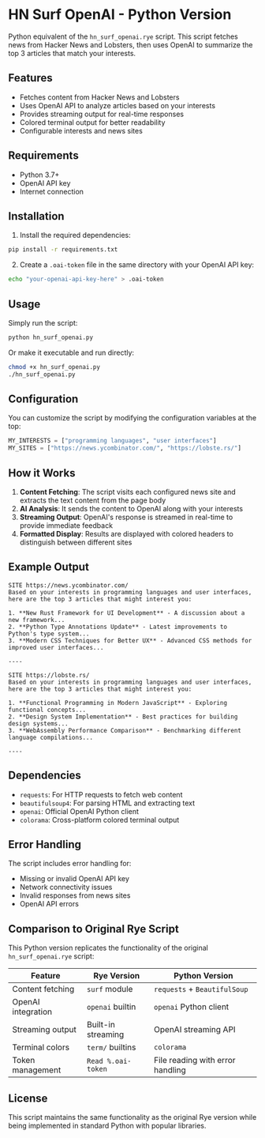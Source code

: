 # HN Surf OpenAI - Python Version

Python equivalent of the `hn_surf_openai.rye` script. This script fetches news from Hacker News and Lobsters, then uses OpenAI to summarize the top 3 articles that match your interests.

## Features

- Fetches content from Hacker News and Lobsters
- Uses OpenAI API to analyze articles based on your interests
- Provides streaming output for real-time responses
- Colored terminal output for better readability
- Configurable interests and news sites

## Requirements

- Python 3.7+
- OpenAI API key
- Internet connection

## Installation

1. Install the required dependencies:
```bash
pip install -r requirements.txt
```

2. Create a `.oai-token` file in the same directory with your OpenAI API key:
```bash
echo "your-openai-api-key-here" > .oai-token
```

## Usage

Simply run the script:
```bash
python hn_surf_openai.py
```

Or make it executable and run directly:
```bash
chmod +x hn_surf_openai.py
./hn_surf_openai.py
```

## Configuration

You can customize the script by modifying the configuration variables at the top:

```python
MY_INTERESTS = ["programming languages", "user interfaces"]
MY_SITES = ["https://news.ycombinator.com/", "https://lobste.rs/"]
```

## How it Works

1. **Content Fetching**: The script visits each configured news site and extracts the text content from the page body
2. **AI Analysis**: It sends the content to OpenAI along with your interests
3. **Streaming Output**: OpenAI's response is streamed in real-time to provide immediate feedback
4. **Formatted Display**: Results are displayed with colored headers to distinguish between different sites

## Example Output

```
SITE https://news.ycombinator.com/
Based on your interests in programming languages and user interfaces, here are the top 3 articles that might interest you:

1. **New Rust Framework for UI Development** - A discussion about a new framework...
2. **Python Type Annotations Update** - Latest improvements to Python's type system...
3. **Modern CSS Techniques for Better UX** - Advanced CSS methods for improved user interfaces...

----

SITE https://lobste.rs/
Based on your interests in programming languages and user interfaces, here are the top 3 articles that might interest you:

1. **Functional Programming in Modern JavaScript** - Exploring functional concepts...
2. **Design System Implementation** - Best practices for building design systems...
3. **WebAssembly Performance Comparison** - Benchmarking different language compilations...

----
```

## Dependencies

- `requests`: For HTTP requests to fetch web content
- `beautifulsoup4`: For parsing HTML and extracting text
- `openai`: Official OpenAI Python client
- `colorama`: Cross-platform colored terminal output

## Error Handling

The script includes error handling for:
- Missing or invalid OpenAI API key
- Network connectivity issues
- Invalid responses from news sites
- OpenAI API errors

## Comparison to Original Rye Script

This Python version replicates the functionality of the original `hn_surf_openai.rye` script:

| Feature | Rye Version | Python Version |
|---------|-------------|----------------|
| Content fetching | `surf` module | `requests` + `BeautifulSoup` |
| OpenAI integration | `openai` builtin | `openai` Python client |
| Streaming output | Built-in streaming | OpenAI streaming API |
| Terminal colors | `term/` builtins | `colorama` |
| Token management | `Read %.oai-token` | File reading with error handling |

## License

This script maintains the same functionality as the original Rye version while being implemented in standard Python with popular libraries.
